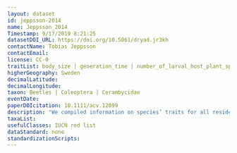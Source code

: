 ```yaml
---
layout: dataset
id: jeppsson-2014
name: Jeppsson_2014
Timestamp: 9/17/2019 8:21:25
datasetDOI_URL: https://doi.org/10.5061/dryad.jr3kh
contactName: Tobias Jeppsson
contactEmail: 
license: CC-0
traitList: body_size | generation_time | number_of_larval_host_plant_species | adult_activity_period | overwintering_stage_before_reproduction | substrate_utilization_breadth
higherGeography: Sweden
decimalLatitude: 
decimalLongitude: 
taxon: Beetles | Coleoptera | Cerambycidae
eventDate: 
paperDOIcitation: 10.1111/acv.12099
description: "We compiled information on species’ traits for all resident Swedish longhorn beetles (Coleoptera: Cerambycidae) frompublished sources."
taxaList: 
usefulClasses: IUCN red list
dataStandard: none
standardizationScripts: 
---
```


